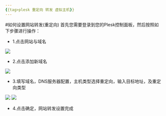 ```yaml
---
{{tag>plesk 重定向 转发 虚拟主机}}
---
```

#如何设置网站转发(重定向)
首先您需要登录到您的Plesk控制面板，然后按照如下步骤进行操作：

*    1.点击网站与域名

![](http://ww1.sinaimg.cn/large/a74ecc4cjw1dzcu3tno7xj.jpg)

*    2.点击添加新域名

![](http://ww1.sinaimg.cn/large/a74ecc4cjw1dzcu4fipfpj.jpg)

*    3.填写域名，DNS服务器配置，主机类型选择重定向，输入目标地址，及重定向类型

![](http://ww1.sinaimg.cn/large/a74eed94jw1dzcu4z8yjoj.jpg)
![](http://ww4.sinaimg.cn/large/a74ecc4cjw1dzcua5q501j.jpg)

*    4.点击确定，网站转发设置完成



